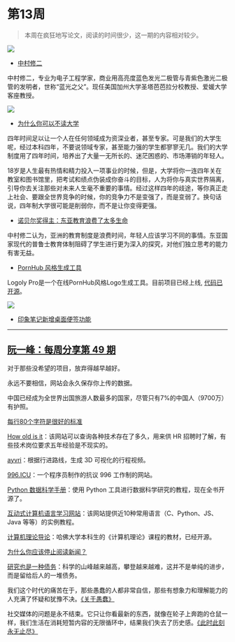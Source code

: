 # 第13周

> 本周在疯狂地写论文，阅读的时间很少，这一期的内容相对较少。

![](https://i.loli.net/2019/04/02/5ca32b210370f.jpg)


* [中村修二](https://zh.wikipedia.org/wiki/%E4%B8%AD%E6%9D%91%E4%BF%AE%E4%BA%8C)

中村修二，专业为电子工程学家，商业用高亮度蓝色发光二极管与青紫色激光二极管的发明者，世称“蓝光之父”。现任美国加州大学圣塔芭芭拉分校教授、爱媛大学客座教授。

![](https://i.loli.net/2019/04/02/5ca329a65e446.jpg)


* [为什么你可以不读大学](https://survivor.ruanyifeng.com/collapse/university.html)

四年时间足以让一个人在任何领域成为资深业者，甚至专家。可是我们的大学生呢，经过本科四年，不要说领域专家，甚至能力强的学生都寥寥无几。我们的大学制度用了四年时间，培养出了大量一无所长的、迷茫困惑的、市场滞销的年轻人。

18岁是人生最有热情和精力投入一项事业的时候，但是，大学将你一连四年关在教室和图书馆里，把考试和绩点伪装成你奋斗的目标，人为将你与真实世界隔离，引导你去关注那些对未来人生毫不重要的事情。经过这样四年的歧途，等你真正走上社会、要跟全世界竞争的时候，你的竞争力不是变强了，而是变弱了。换句话说，四年制大学很可能是削弱你，而不是让你变得更强。

* [诺贝尔奖得主：东亚教育浪费了太多生命](https://www.jiemian.com/article/887630.html)

中村修二认为，亚洲的教育制度是浪费时间，年轻人应该学习不同的事情。东亚国家现代的普鲁士教育体制阻碍了学生进行更为深入的探究，对他们独立思考的能力有害无益。


* [PornHub 风格生成工具](https://logoly.pro/)

Logoly Pro是一个在线PornHub风格Logo生成工具。目前项目已经上线, [代码已开源](https://github.com/bestony/logoly)。

![](https://i.loli.net/2019/04/02/5ca32a98160df.png)

* [印象笔记新增桌面便签功能](https://mp.weixin.qq.com/s/S12j2OTUkaQRaujTzCBhQA)


---

## [阮一峰：每周分享第 49 期](http://www.ruanyifeng.com/blog/2019/03/weekly-issue-49.html)

对于那些没希望的项目，放弃得越早越好。

永远不要相信，网站会永久保存你上传的数据。
  
中国已经成为全世界出国旅游人数最多的国家，尽管只有7%的中国人（9700万）有护照。

[每行80个字符是很好的标准](https://nickjanetakis.com/blog/80-characters-per-line-is-a-standard-worth-sticking-to-even-today)

[How old is it](https://howoldisit.glitch.me/)：该网站可以查询各种技术存在了多久，用来供 HR 招聘时了解，有些技术岗位要求五年经验是不现实的。

[ayvri](https://ayvri.com/)：根据行进路线，生成 3D 可视化的行程视频。

[996.ICU](https://996.icu)：一个程序员制作的抗议 996 工作制的网站。
  
[Python 数据科学手册](https://github.com/jakevdp/PythonDataScienceHandbook)：使用 Python 工具进行数据科学研究的教程，现在全书开源了。

[互动式计算机语言学习网站](https://www.learn-c.org/)：该网站提供近10种常用语言（C、Python、JS、Java 等等）的实例教程。

[计算机理论导论](https://introtcs.org/public/index.html)：哈佛大学本科生的《计算机理论》课程的教材，已经开源。

[为什么你应该停止阅读新闻？](https://fs.blog/2013/12/stop-reading-news/)

[研究也是一种债务](https://distill.pub/2017/research-debt/)：科学的山峰越来越高，攀登越来越难，这并不是单纯的进步，而是留给后人的一堆债务。

我们这个时代的痛苦在于，那些愚蠢的人都非常自信，那些有想象力和理解能力的人充满了怀疑和犹豫不决。[《关于愚蠢》](http://nautil.us/blog/the-case-for-professors-of-stupidity)

社交媒体的问题是永不结束。它只让你看最新的东西，就像在轮子上奔跑的仓鼠一样，我们生活在消耗短暂内容的无限循环中，结果我们失去了历史感。[《此时此刻永无止尽》](http://www.perell.com/blog/never-ending-now)

